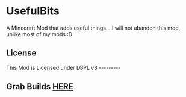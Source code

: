 UsefulBits
==========

A Minecraft Mod that adds useful things... I will not abandon this mod, unlike most of my mods :D

License
---------
This Mod is Licensed under LGPL v3
                          ---------

Grab Builds [HERE](https://github.com/ViolentMod/Builds/tree/master/UsefulBits)
-------------------------------------------------------------------------------
